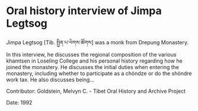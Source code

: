 # Oral history interview of Jimpa Legtsog  
Jimpa Legtsog [Tib. སྤྱིན་པ་ལེགས་ཚོགས] was a monk from Drepung Monastery. In this interview, he discusses the regional composition of the various khamtsen in Loseling College and his personal history regarding how he joined the monastery. He discusses the initial duties when entering the monastery, including whether to participate as a chöndze or do the shöndre work tax. He also discusses being... 

Contributor: Goldstein, Melvyn C. - Tibet Oral History and Archive Project  

Date:
1992  

